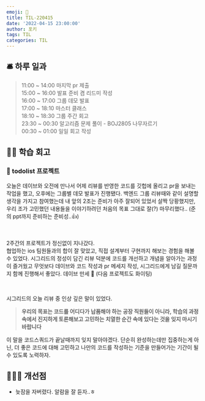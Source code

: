 ```yaml
---
emoji: 📝
title: TIL-220415
date: '2022-04-15 23:00:00'
author: 포키
tags: TIL
categories: TIL
---
```


## 🛎 **하루 일과**

> 11:00 ~ 14:00 마지막 pr 제출  
> 15:00 ~ 16:00 발표 준비 겸 리드미 작성  
> 16:00 ~ 17:00 그룹 데모 발표  
> 17:00 ~ 18:10 마스터 클래스  
> 18:10 ~ 18:30 그룹 주간 회고  
> 23:30 ~ 00:30 알고리즘 문제 풀이 - BOJ2805 나무자르기  
> 00:30 ~ 01:00 일일 회고 작성

## 👨‍💻 **학습 회고**

### **🤝 todolist 프로젝트**

오늘은 데이브와 오전에 만나서 어제 리뷰를 반영한 코드를 깃헙에 올리고 pr을 보내는 작업을 했고, 오후에는 그룹별 데모 발표가 진행됐다.
백엔드 그룹 리뷰때와 같이 설명할 생각을 가지고 참여했는데 내 앞의 2조는 준비가 아주 잘되어 있었서 살짝 당황했지만, 우리 조가 고민했던 내용들을 이야기하려던 처음의 목표 그대로 잘(?) 마무리했다.. (준의 ppt까지 준비하는 준비성..👍)

<br>

2주간의 프로젝트가 정신없이 지나갔다.  
협업하는 ios 팀원들과의 합이 잘 맞았고, 직접 설계부터 구현까지 해보는 경험을 해볼 수 있었다. 시그리드의 정성이 담긴 리뷰 덕분에 코드를 개선하고 개념을 알아가는 과정이 즐거웠고 무엇보다 데이브와 코드 작성과 pr 메세지 작성, 시그리드에게 남길 질문까지 함께 진행해서 좋았다. 데이브 만세 🙌 (다음 프로젝트도 화이팅)

<br>

시그리드의 오늘 리뷰 중 인상 깊은 말이 있었다.

> **우리의 목표는 코드를 어디다가 납품해야 하는 공장 직원들이 아니라, 학습의 과정 속에서 진지하게 토론해보고 고민하는 치열한 순간 속에 있다는 것을 잊지 마시기 바랍니다**

이 말을 코드스쿼드가 끝날때까지 잊지 말아야겠다. 단순히 완성하는데만 집중하는게 아닌, 더 좋은 코드에 대해 고민하고 나만의 코드를 작성하는 기준을 만들어가는 기간이 될 수 있도록 노력하자.

## **💁🏻‍♂️ 개선점**

- 늦잠을 자버렸다. 알람을 잘 듣자..ㅎ
